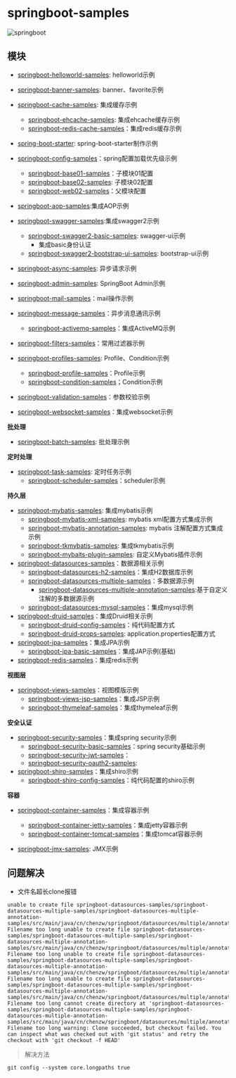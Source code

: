 # springboot-samples

![springboot](https://img.shields.io/badge/springboot-2.1.5.RELEASE-brightgreen.svg)

## 模块
- [springboot-helloworld-samples](./springboot-helloworld-samples): helloworld示例
- [springboot-banner-samples](./springboot-banner-samples): banner、favorite示例
- [springboot-cache-samples](./springboot-cache-samples): 集成缓存示例
  - [springboot-ehcache-samples](./springboot-cache-samples/springboot-ehcache-samples): 集成ehcache缓存示例
  - [springboot-redis-cache-samples](./springboot-cache-samples/springboot-redis-cache-samples)：集成redis缓存示例

- [spring-boot-starter](./spring-boot-starter): spring-boot-starter制作示例

- [springboot-config-samples](./springboot-config-samples)：spring配置加载优先级示例
  - [springboot-base01-samples](./springboot-config-samples/springboot-base01-samples)：子模块01配置
  - [springboot-base02-samples](./springboot-config-samples/springboot-base02-samples): 子模块02配置
  - [springboot-web02-samples](./springboot-config-samples/springboot-web01-samples)：父模块配置

- [springboot-aop-samples](./springboot-aop-samples):集成AOP示例
- [springboot-swagger-samples](./springboot-swagger-samples):集成swagger2示例
  - [springboot-swagger2-basic-samples](./springboot-swagger-samples/springboot-swagger2-basic-samples): swagger-ui示例
    - 集成basic身份认证
  - [springboot-swagger2-bootstrap-ui-samples](./springboot-swagger-samples/springboot-swagger2-bootstrap-ui-samples): bootstrap-ui示例
- [springboot-async-samples](./springboot-async-samples): 异步请求示例
- [springboot-admin-samples](./springboot-admin-samples): SpringBoot Admin示例
- [springboot-mail-samples](./springboot-mail-samples)：mail操作示例
- [springboot-message-samples](./springboot-message-samples)：异步消息通讯示例
  - [springboot-activemq-samples](./springboot-message-samples/springboot-activemq-samples)：集成ActiveMQ示例

- [springboot-filters-samples](./springboot-filters-samples)：常用过滤器示例
- [springboot-profiles-samples](./springboot-profiles-samples): Profile、Condition示例
  - [springboot-profile-samples](./springboot-profiles-samples/springboot-profile-samples)：Profile示例
  - [springboot-condition-samples](./springboot-profiles-samples/springboot-condition-samples)；Condition示例
- [springboot-validation-samples](./springboot-validation-samples)：参数校验示例
- [springboot-websocket-samples](./springboot-websocket-samples)：集成websocket示例

**批处理**
- [springboot-batch-samples](./springboot-batch-samples): 批处理示例

**定时处理**
- [springboot-task-samples](./springboot-task-samples): 定时任务示例
  - [springboot-scheduler-samples](./springboot-task-samples/springboot-scheduler-samples)：scheduler示例

**持久层**
- [springboot-mybatis-samples](./springboot-mybatis-samples): 集成mybatis示例
  - [springboot-mybatis-xml-samples](./springboot-mybatis-samples/springboot-mybatis-xml-samples): mybatis xml配置方式集成示例
  - [springboot-mybatis-annotation-samples](./springboot-mybatis-samples/springboot-mybatis-annotation-samples): mybatis 注解配置方式集成示例
  - [springboot-tkmybatis-samples](./springboot-mybatis-samples/springboot-tkmybatis-samples): 集成tkmybatis示例
  - [springboot-mybaits-plugin-samples](./springboot-mybatis-samples/springboot-mybtias-plugin-samples): 自定义Mybatis插件示例
- [springboot-datasources-samples](./springboot-datasources-samples)：数据源相关示例
  - [springboot-datasources-h2-samples](./springboot-datasources-samples/springboot-datasources-h2-samples)：集成H2数据库示例
  - [springboot-datasources-multiple-samples](./springboot-datasources-samples/springboot-datasources-multiple-samples)：多数据源示例
    - [springboot-datasources-multiple-annotation-samples](./springboot-datasources-samples/springboot-datasources-multiple-samples/springboot-datasources-multiple-annotation-samples):基于自定义注解的多数据源示例
  - [springboot-datasources-mysql-samples](./springboot-datasources-samples/springboot-datasources-mysql-samples)：集成mysql示例
- [springboot-druid-samples](./springboot-druid-samples)：集成Druid相关示例
  - [springboot-druid-config-samples](./springboot-druid-samples/springboot-druid-config-samples)：纯代码配置方式
  - [springboot-druid-props-samples](./springboot-druid-samples/springboot-druid-props-samples): application.properties配置方式
- [springboot-jpa-samples](./springboot-jpa-samples)：集成JPA示例
  - [springboot-jpa-basic-samples](./springboot-jpa-samples/springboot-jpa-basic-samples)：集成JAP示例(基础)
- [springboot-redis-samples](./springboot-redis-samples)：集成redis示例

**视图层**
- [springboot-views-samples](./springboot-views-samples)：视图模版示例
  - [springboot-views-jsp-samples](./springboot-views-samples/springboot-views-jsp-samples)：集成JSP示例
  - [springboot-thymeleaf-samples](./springboot-views-samples/springboot-thymeleaf-samples)：集成thymeleaf示例

**安全认证**
- [springboot-security-samples](./springboot-security-samples)：集成spring security示例
  - [springboot-security-basic-samples](./springboot-security-samples/springboot-security-basic-samples)：spring security基础示例
  - [springboot-security-jwt-samples](./springboot-security-samples/springboot-security-jwt-samples)：
  - [springboot-security-oauth2-samples](./springboot-security-samples/springboot-security-oauth2-samples):
- [springboot-shiro-samples](./springboot-shiro-samples)：集成shiro示例
  - [springboot-shiro-config-samples](./springboot-shiro-samples/springboot-shiro-config-samples)：纯代码配置的shiro示例

**容器**
- [springboot-container-samples](./springboot-container-samples)：集成容器示例
  - [springboot-container-jetty-samples](./springboot-container-samples/springboot-container-jetty-samples)：集成jetty容器示例
  - [springboot-container-tomcat-samples](./springboot-container-samples/springboot-container-tomcat-samples)：集成tomcat容器示例

- [springboot-jmx-samples](./springboot-jmx-samples): JMX示例

## 问题解决

- 文件名超长clone报错
```
unable to create file springboot-datasources-samples/springboot-datasources-multiple-samples/springboot-datasources-multiple-annotation-samples/src/main/java/cn/chenzw/springboot/datasources/multiple/annotation/MultipleDatasourceAnnotationSamplesApp.java: Filename too long unable to create file springboot-datasources-samples/springboot-datasources-multiple-samples/springboot-datasources-multiple-annotation-samples/src/main/java/cn/chenzw/springboot/datasources/multiple/annotation/aop/DataSourceAspect.java: Filename too long unable to create file springboot-datasources-samples/springboot-datasources-multiple-samples/springboot-datasources-multiple-annotation-samples/src/main/java/cn/chenzw/springboot/datasources/multiple/annotation/config/DruidConfig.java: Filename too long unable to create file springboot-datasources-samples/springboot-datasources-multiple-samples/springboot-datasources-multiple-annotation-samples/src/main/java/cn/chenzw/springboot/datasources/multiple/annotation/config/TkMybatisConfig.java: Filename too long cannot create directory at 'springboot-datasources-samples/springboot-datasources-multiple-samples/springboot-datasources-multiple-annotation-samples/src/main/java/cn/chenzw/springboot/datasources/multiple/annotation/domain/entity': Filename too long warning: Clone succeeded, but checkout failed. You can inspect what was checked out with 'git status' and retry the checkout with 'git checkout -f HEAD' 
```

> 解决方法

```
git config --system core.longpaths true
```


